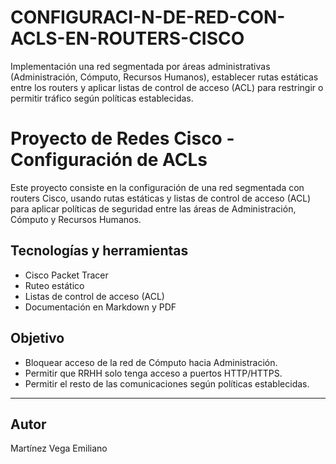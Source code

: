 # CONFIGURACI-N-DE-RED-CON-ACLS-EN-ROUTERS-CISCO
Implementación una red segmentada por áreas administrativas (Administración, Cómputo, Recursos Humanos), establecer rutas estáticas entre los routers y aplicar listas de control de acceso (ACL) para restringir o permitir tráfico según políticas establecidas.

# Proyecto de Redes Cisco - Configuración de ACLs

Este proyecto consiste en la configuración de una red segmentada con routers Cisco, usando rutas estáticas y listas de control de acceso (ACL) para aplicar políticas de seguridad entre las áreas de Administración, Cómputo y Recursos Humanos.

## Tecnologías y herramientas

- Cisco Packet Tracer
- Ruteo estático
- Listas de control de acceso (ACL)
- Documentación en Markdown y PDF

## Objetivo

- Bloquear acceso de la red de Cómputo hacia Administración.
- Permitir que RRHH solo tenga acceso a puertos HTTP/HTTPS.
- Permitir el resto de las comunicaciones según políticas establecidas.

---

## Autor

Martínez Vega Emiliano  
 

